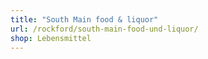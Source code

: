 ```yaml
---
title: "South Main food & liquor"
url: /rockford/south-main-food-und-liquor/
shop: Lebensmittel
---
```


